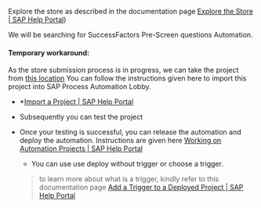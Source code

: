 Explore the store as described in the documentation page [Explore the Store | SAP Help Portal](https://help.sap.com/docs/PROCESS_AUTOMATION/527c579a1cba4f12b45326c8e890d102/b38897b821874ebe98fb15fc7d4400e9.html?locale=en-US))

We will be searching for SuccessFactors Pre-Screen questions Automation.

#### Temporary workaround:

As the store submission process is in progress, we can take the project from [this location](../99_Automations/SF_Offer_Letter.zip)
You can follow the instructions given here to import this project into SAP Process Automation Lobby.

* *[Import a Project | SAP Help Portal](https://help.sap.com/docs/PROCESS_AUTOMATION/527c579a1cba4f12b45326c8e890d102/ca98da78eb1f4d329d82b66ef8baac98.html?locale=en-US&state=DRAFT&q=virtual%20machine) 
* Subsequently you can test the project
* Once your testing is successful, you can release the automation and deploy the automation. Instructions are given here [Working on Automation Projects | SAP Help Portal](https://help.sap.com/docs/PROCESS_AUTOMATION/527c579a1cba4f12b45326c8e890d102/6a77e1828a7245f9b7e7408f614782ac.html?locale=en-US&state=DRAFT&q=virtual%20machine) 
	* You can use use deploy without trigger or choose a trigger. 
	
	> to learn more about what is a trigger, kindly refer to this documentation page [Add a Trigger to a Deployed Project | SAP Help Portal](https://help.sap.com/docs/PROCESS_AUTOMATION/527c579a1cba4f12b45326c8e890d102/0f6e37d9b9f04a9999ead3b20aeda0b3.html?locale=en-US&state=DRAFT&q=virtual%20machine) 